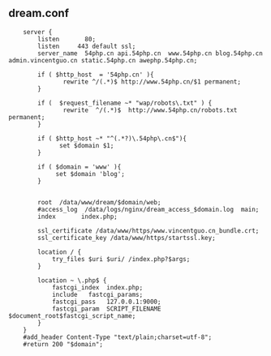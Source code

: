 ## dream.conf

    
        server {
            listen       80;
            listen     443 default ssl;
            server_name  54php.cn api.54php.cn  www.54php.cn blog.54php.cn   admin.vincentguo.cn static.54php.cn awephp.54php.cn;
    
            if ( $http_host  = '54php.cn' ){
                   rewrite ^/(.*)$ http://www.54php.cn/$1 permanent;
            }
    
            if (  $request_filename ~* "wap/robots\.txt" ) {
                   rewrite  ^/(.*)$  http://www.54php.cn/robots.txt permanent;
            }
    
            if ( $http_host ~* "^(.*?)\.54php\.cn$"){
                  set $domain $1;
            }
    
            if ( $domain = 'www' ){
                 set $domain 'blog';
            }
    
    
            root  /data/www/dream/$domain/web;
            #access_log  /data/logs/nginx/dream_access_$domain.log  main;
            index       index.php;
    
            ssl_certificate /data/www/https/www.vincentguo.cn_bundle.crt;
            ssl_certificate_key /data/www/https/startssl.key;
    
            location / {
                try_files $uri $uri/ /index.php?$args;
            }
    
            location ~ \.php$ {
                fastcgi_index  index.php;
                include   fastcgi_params;
                fastcgi_pass   127.0.0.1:9000;
                fastcgi_param  SCRIPT_FILENAME  $document_root$fastcgi_script_name;
            }
        }
        #add_header Content-Type "text/plain;charset=utf-8";
        #return 200 "$domain";
